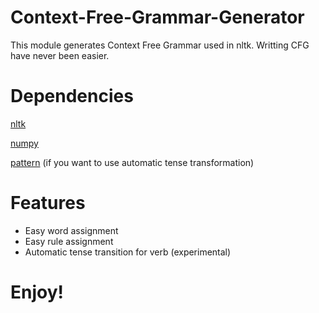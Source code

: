 # Context-Free-Grammar-Generator
This module generates Context Free Grammar used in nltk. Writting CFG have never been easier. 

# Dependencies
[nltk](https://github.com/nltk/nltk)

[numpy](https://github.com/numpy/numpy)

[pattern](https://github.com/clips/pattern) (if you want to use automatic tense transformation)

# Features
-	Easy word assignment
-	Easy rule assignment
-	Automatic tense transition for verb (experimental)

# Enjoy!
